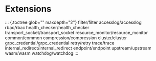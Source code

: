 Extensions
==========

::: {.toctree glob="" maxdepth="2"}
filter/filter accesslog/accesslog rbac/rbac
health_checker/health_checker transport_socket/transport_socket
resource_monitor/resource_monitor common/common compression/compression
cluster/cluster grpc_credential/grpc_credential retry/retry trace/trace
internal_redirect/internal_redirect endpoint/endpoint upstream/upstream
wasm/wasm watchdog/watchdog
:::
